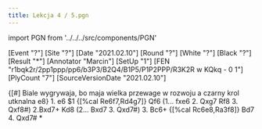```yaml
---
title: Lekcja 4 / 5.pgn
---
```


import PGN from '../../../src/components/PGN'

<PGN>
﻿[Event "?"]
[Site "?"]
[Date "2021.02.10"]
[Round "?"]
[White "?"]
[Black "?"]
[Result "*"]
[Annotator "Marcin"]
[SetUp "1"]
[FEN "r1bqk2r/2pp1ppp/pp6/b3P3/B2Q4/B1P5/P1P2PPP/R3K2R w KQkq - 0 1"]
[PlyCount "7"]
[SourceVersionDate "2021.02.10"]

{[#] Biale wygrywaja, bo maja wielka przewage w rozwoju a czarny krol utknalna e8} 1. e6 $1 {[%cal Re6f7,Rd4g7]} Qf6 (1... fxe6 2. Qxg7 Rf8 3. Qxf8#) 2.Bxd7+ Kd8 (2... Bxd7 3. Qxd7#) 3. Bc6+ {[%cal Rc6e8,Ra3f8]} Bd7 4. Qxd7# *


</PGN>
